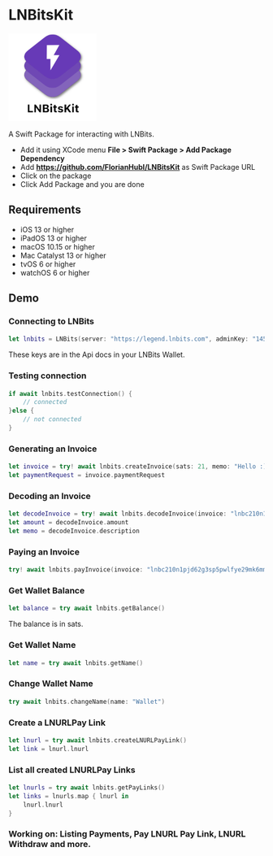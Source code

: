 # LNBitsKit

<img src="https://github.com/FlorianHubl/LNBitsKit/blob/main/LNBitsKit.png" width="173" height="173">

A Swift Package for interacting with LNBits.

- Add it using XCode menu **File > Swift Package > Add Package Dependency**
- Add **https://github.com/FlorianHubl/LNBitsKit** as Swift Package URL
- Click on the package
- Click Add Package and you are done

## Requirements

- iOS 13 or higher
- iPadOS 13 or higher
- macOS 10.15 or higher
- Mac Catalyst 13 or higher
- tvOS 6 or higher
- watchOS 6 or higher

## Demo

### Connecting to LNBits

```swift
let lnbits = LNBits(server: "https://legend.lnbits.com", adminKey: "145a510c4ce1496e827e1fc34934b980", invoiceKey: "a04c53fec8524ba3aa63d8385e41c288")
```

These keys are in the Api docs in your LNBits Wallet.

### Testing connection

```swift
if await lnbits.testConnection() {
    // connected
}else {
    // not connected
}
```

### Generating an Invoice

```swift
let invoice = try! await lnbits.createInvoice(sats: 21, memo: "Hello :)")
let paymentRequest = invoice.paymentRequest
```

### Decoding an Invoice

```swift
let decodeInvoice = try! await lnbits.decodeInvoice(invoice: "lnbc210n1pjd62g3sp5pwlfye29mk6mmsxzhj8w3cvq4va3tu2uwj2klwjqpguzhw67x38qpp5upej4ls9ytz7ard5ttq93m4ngrz6uw20tgv0jskmmvgv9y0e40wqdq2f38xy6t5wvxqzjccqpjrzjqw6lfdpjecp4d5t0gxk5khkrzfejjxyxtxg5exqsd95py6rhwwh72rpgrgqq3hcqqgqqqqlgqqqqqqgq9q9qxpqysgq9szuwpy2kd7ksk9vsgdnef9z0pdzdermcya50dd7ncgemzzlqptyukew6zd
let amount = decodeInvoice.amount
let memo = decodeInvoice.description
```

### Paying an Invoice

```swift
try! await lnbits.payInvoice(invoice: "lnbc210n1pjd62g3sp5pwlfye29mk6mmsxzhj8w3cvq4va3tu2uwj2klwjqpguzhw67x38qpp5upej4ls9ytz7ard5ttq93m4ngrz6uw20tgv0jskmmvgv9y0e40wqdq2f38xy6t5wvxqzjccqpjrzjqw6lfdpjecp4d5t0gxk5khkrzfejjxyxtxg5exqsd95py6rhwwh72rpgrgqq3hcqqgqqqqlgqqqqqqgq9q9qxpqysgq9szuwpy2kd7ksk9vsgdnef9z0pdzdermcya50dd7ncgemzzlqptyukew6zd2m0ynan6shxv0s02qxvgzkapdfvps59vzx550hul6g0gp0937wp")
```

### Get Wallet Balance

```swift
let balance = try await lnbits.getBalance()
```

The balance is in sats.

### Get Wallet Name

```swift
let name = try await lnbits.getName()
```

### Change Wallet Name

```swift
try await lnbits.changeName(name: "Wallet")
```

### Create a LNURLPay Link

```swift
let lnurl = try await lnbits.createLNURLPayLink()
let link = lnurl.lnurl
```

### List all created LNURLPay Links

```swift
let lnurls = try await lnbits.getPayLinks()
let links = lnurls.map { lnurl in
    lnurl.lnurl
}
```

### Working on: Listing Payments, Pay LNURL Pay Link, LNURL Withdraw and more.

